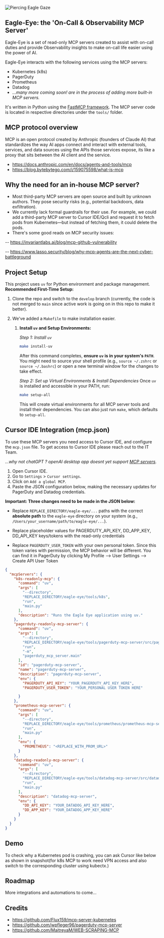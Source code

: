 ![Piercing Eagle Gaze](https://images.stockcake.com/public/7/b/8/7b8e22e2-7276-4db1-8663-518292dd57f8_medium/piercing-eagle-gaze-stockcake.jpg)

## Eagle-Eye: the 'On-Call & Observability MCP Server'

Eagle-Eye is a set of read-only MCP servers created to assist with on-call duties and provide Observability insights to make on-call life easier using the power of AI.

Eagle-Eye interacts with the following services using the MCP servers:

*   Kubernetes (k8s)
*   PagerDuty
*   Prometheus
*   Datadog
*   *...many more coming soon!  are in the process of adding more built-in MCP servers.*

It's written in Python using the [FastMCP framework](https://gofastmcp.com/getting-started/welcome). The MCP server code is located in respective directories under the `tools/` folder.

## MCP protocol overview

MCP is an open protocol created by Anthropic (founders of Claude AI) that standardizes the way AI apps connect and interact with external tools, services, and data sources using the APIs those services expose, its like a proxy that sits between the AI client and the service.

- https://docs.anthropic.com/en/docs/agents-and-tools/mcp
- https://blog.bytebytego.com/i/159075598/what-is-mcp

## Why the need for an in-house MCP server?

* Most third-party MCP servers are open source and built by unknown authors. They pose security risks (e.g., potential backdoors, data exfiltration).
* We currently lack formal guardrails for their use. For example, we could add a third-party MCP server to Cursor IDE/Qcli and request it to fetch pods from Kubernetes—but instead of fetching them, it could delete the pods.
* There's some good reads on MCP security issues:

-- https://invariantlabs.ai/blog/mcp-github-vulnerability

--  https://www.lasso.security/blog/why-mcp-agents-are-the-next-cyber-battleground


## Project Setup

This project uses `uv` for Python environment and package management.
**Recommended First-Time Setup:**

1.  Clone the repo and switch to the `develop` branch (currently, the code is not merged to `main` since active work is going on in this repo to make it better).
2.  We've added a `Makefile` to make installation easier.

    1.  **Install `uv` and Setup Environments:**

        *Step 1: Install `uv`*
        ```bash
        make install-uv
        ```
        After this command completes, **ensure `uv` is in your system's `PATH`**. You might need to source your shell profile (e.g., `source ~/.zshrc` or `source ~/.bashrc`) or open a new terminal window for the changes to take effect.

        *Step 2: Set up Virtual Environments & Install Dependencies*
        Once `uv` is installed and accessible in your PATH, run:
        ```bash
        make setup-all
        ```
        This will create virtual environments for all MCP server tools and install their dependencies. You can also just run `make`, which defaults to `setup-all`.


## Cursor IDE Integration (mcp.json)

To use these MCP servers you need access to Cursor IDE, and configure the `mcp.json` file. To get access to Cursor IDE please reach out to the IT Team. 

*...why not chatGPT ? openAI desktop app doesnt yet support [MCP servers](https://x.com/OpenAIDevs/status/1904957755829481737?lang=en).*

1. Open Cursor IDE.
2. Go to `Settings` > `Cursor settings`.
3. Click on `Add a global MCP`.
4. Paste the JSON configuration below, making the necessary updates for PagerDuty and Datadog credentials.



**Important: Three changes need to be made in the JSON below:**

*   Replace `REPLACE_DIRECTORY/eagle-eye/...` paths with the correct **absolute path** to the `eagle-eye` directory on your system (e.g., `/Users/your_username/path/to/eagle-eye/...`).

*   Replace placeholder values for PAGERDUTY_API_KEY, DD_APP_KEY, DD_API_KEY keys/tokens with the read-only credentials

* Replace `PAGERDUTY_USER_TOKEN` with your own personal token. Since this token varies with permission, the MCP behavior will be different. You can find it in PagerDuty by clicking My Profile --> User Settings --> Create API User Token



```json
{
  "mcpServers": {
    "k8s-readonly-mcp": {
      "command": "uv",
      "args": [
        "--directory",
        "REPLACE_DIRECTORY/eagle-eye/tools/k8s",
        "run",
        "main.py"
      ],
      "description": "Runs the Eagle Eye application using uv."
    },
    "pagerduty-readonly-mcp-server": {
      "command": "uv",
      "args": [
        "--directory",
        "REPLACE_DIRECTORY/eagle-eye/tools/pagerduty-mcp-server/src/pagerduty_mcp_server",
        "run",
        "-m",
        "pagerduty_mcp_server.main"
      ],
      "id": "pagerduty-mcp-server",
      "name": "pagerduty-mcp-server",
      "description": "pagerduty-mcp-server",
      "env": {
        "PAGERDUTY_API_KEY": "YOUR_PAGERDUTY_API_KEY_HERE",
        "PAGERDUTY_USER_TOKEN": "YOUR_PERSONAL USER TOKEN HERE"

      }
    },
    "prometheus-mcp-server": {
      "command": "uv",
      "args": [
        "--directory",
        "REPLACE_DIRECTORY/eagle-eye/tools/prometheus/prometheus-mcp-server/src/prometheus_mcp_server",
        "run",
        "main.py"
      ],
      "env": {
        "PROMETHEUS": "<REPLACE_WITH_PROM_URL>"
      }
    },
    "datadog-readonly-mcp-server": {
      "command": "uv",
      "args": [
        "--directory",
        "REPLACE_DIRECTORY/eagle-eye/tools/datadog-mcp-server/src/datadog_mcp_server",
        "run",
        "main.py"
      ],
      "description": "datadog-mcp-server",
      "env": {
        "DD_API_KEY": "YOUR_DATADOG_API_KEY_HERE",
        "DD_APP_KEY": "YOUR_DATADOG_APP_KEY_HERE"
      }
    }
  }
}
```




## Demo

To check why a Kubernetes pod is crashing, you can ask Cursor like below as shown in snapshot(for k8s MCP to work need VPN access and also switch to the corresponding cluster using kubectx.)


## Roadmap


More integrations and automations to come...

## Credits
* https://github.com/Flux159/mcp-server-kubernetes
* https://github.com/wpfleger96/pagerduty-mcp-server
* https://github.com/MaitreyaM/WEB-SCRAPING-MCP
